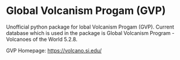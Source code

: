# Global Volcanism Progam (GVP)
Unofficial python package for lobal Volcanism Progam (GVP). Current database which is used in the package is Global Volcanism Program - Volcanoes of the World 5.2.8.

GVP Homepage: https://volcano.si.edu/
